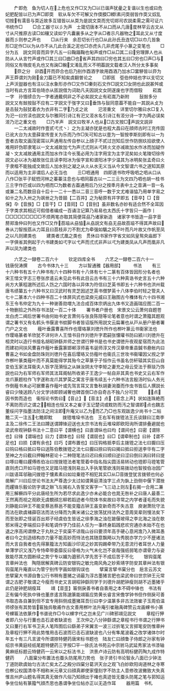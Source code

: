 <!-- { "loadSidebar": true } -->
　　厃即危　鱼为切人在上危也又作□又为□以已谐声犹曐之复谐以生也或曰危妃肥配皆以已为声□即耎　软从车欠不可解又作偄腝□輭素问耎弱皆作耎又奴乱切按有濡音与耎近故多互错皆以从耎为是説文耎而兖切郑司农説柔需之需可证六书统作□
　　□合工器寸以彡为声　士箴切唐本不从口而从几唐度林罕云古文从寸从尺推原古读□如穰又读如宁凡囊襄多从之字从□者示凡器物之耳此又从寸度器而彡则参之声也
　　□从行来　余忍切长行也□从此孙氏丑连切□以巾几皆象形□定作□以为从巾不从几此合溪之泥也□亦虎头几非虎尾乎小篆之变笔也
　　□分为五　説文同音而异字凡五一曰鞠蹋鞠也匊声或作□从□其二曰穷理罪人也从防从人从言竹声或作□其三曰□曲□也省声其四曰□穷也其五曰□穷也□声□与同俗又有毱皮毛丸也又有諊□躹文淆乱而义不明葢説文载者汉人所分太多事矣
　　丣之分　卯酉开而丣合也后乃别作酉酒字故用酉酒乃加水□畱駵皆以丣为声王莽谓刘为刚金刀葢已不知矣虞翻曽论之
　　□即匜　弡伯仲姞也字以支切又上声沃盥器也有注以注水象形亦作□又作□秦刻石文作□説文□女阴也此説甚舛或当时有此方言耳伯琦亦从匜説借为词助凡夫因説文女阴遂废也字而借殹
　　崧嵩一字　孙愐徐合为一字者通戴侗非之不必矣説文止有崧嵩乃新附
　　鼔敱多分　説文又有敱按鼔不应有二字説文于弢字又曰垂饰与鼔同意葢不能自一其説从攴为是击鼔为鼔犹着衣为衣非有二字乃攴之讹
　　汜洍重文　详里切尔雅曰水□复入为汜一曰穷渎也説文与尔雅同引诗江有汜又洍水名引诗江有洍分诗一字为两必误矣洍乃汜之重文也
　　□乃羊声　説文曰牧羊人也从□古文按□声説文説非
　　一二太减故时作壹贰弌弍丶冫之为主凝亦犹是也程大昌曰在顔师古时江充传固已讹大台为太壹薛宣传壹关为乐而乃作□矢可知古以壹为一智按李斯刻即有以一为壹者古取文画茂密耳以声通用左传自参以上顔子不贰过岂知后世作防捌玖拾欲使人难用奸伪耶隶笔以一文太减故加弋为声弍弎则从弌转仌文亦减故加水作冰而加疑作凝丶文太减故通用主而加水作注今长笺必用为注字用宔为主字泥矣如仌笔陵切徐传説文必以冰为凝故张位且读李阳冰为佞字宣和谱阳冰字少温其为冰明矣张孟奇曰仌于隶楷不能独成文故后人加水别之凝之从仌从水无义当从今文智谓六书之道知其原而以适用为主非谓后人必无当也
　　亖□呬通用　四即道书吹呼吸呬之呬从口从八作□张平子赋怬河林之蓁蓁注息也与呬同葢古以一二三亖为文四乃呬也胡一桂书三亖字作匹或以四为呬而□为数者古葢通用后乃分之按秊月表中土之音满一音一名或兼二名而数目自十后十一二十一悉以二音三音呼一数于文尤难谐恊乃用单字易之如卄之为入卅之为飒卌之为昔皕【二百并】之为秘原有幷字即五【音卒】□【音保】卆【音族】□【音干】□【音囘】□【音别】虽非数名亦妙有适合然不全耳因于字类求其相近可假借者编成一百诵注记算乃易易也太西氏十字皆只一画作丨□□□□□□□□□不烦两笔亦取其简便耳刕乃诸家新造　诸家字书皆造一刕字音剺郑渔仲曰列也又作□又作茘珕从刕恊从劦説文有劦无刕故茘珕不得其声故曰券从刀智按茘从力耳且曰茘枝非刀不割尤为牵强如颿之风不叶而凡叶故又作帆至凤之以凡则建类也
　　建类者弍凰之类也　贯休曰书家作字省文如凤皇鸳央庙郎下一字俱省其例起于六书建类如弌字以弋声而弍弎非声以弌为建类凤从凡声而凰非凡声以凤为建类也















　　六艺之一録卷二百六十
　　钦定四库全书
　　六艺之一録卷二百六十一　　钱唐倪涛撰
　　古今书体九十三
　　方以智通雅【器用部】
　　书法
　　有三十六种书有五十六种书有六十四种书有十八体有七十二篆有百体皆因形分名者也　宋王愔文字志三卷张彦逺云未见此书有此目云古书有三十六种真诰书史言五十六种尚方大篆程邈所述后人饬之六国时各以异体为符信曰芝英书即五十六种书也洪州载唐韦绩纂五十六种书又曰汉武时有灵芝因述芝英书僧梦英十八体李伯时轻之管夫人七十二篆本六十四种书百二十体屏风式也梁庾元威曰王融图古今襍体有六十四书湘东王令韦仲定为九十一种谢善勋増九法合成百体宗炳出九体书又造画瑞应图二百一十物删拾之外所存书法犹一百二十体
　　署书者户册也　宋景文公云萧何自题苍龙白虎二阀后世署书由何始书史言萧何与张良陈隠等论笔者意也时谓之萧籀其题观谓之署书又有名鹤头书偃波书蚊脚书者皆诏版所用説文云扁署也从戸从册户册者署门户之文也
　　薤叶垂露曹喜所作也璎珞篆刘徳升所作也栁叶篆云书衞家法也　作璎珞篆者羊欣犹不详何许人王愔书目作刘徳升字君嗣张懐瓘书防曰颍川刘徳升在桓灵时以造行书擅名胡昭钟繇并师之世谓行狎书是也书史谓徳升夜观星宿而为此法而建初间扶风曹喜作薤叶垂露篆邯郸淳师喜韦诞师淳又传汉章帝重县鍼书悬帐内曰曹喜之书如金盘防珠则刘徳升在喜后璎珞又仿薤叶也衞氏三世攻书衞瓘因父觊之学作栁叶篆类薤叶而不真莫能得学其殆今之草篆乎子恒作云书虽名仿轩辕其实巨山自变伯玉家法耳衞夫人铄字茂漪恒之从妹汝阴太守李矩之妻充之母云受法于蔡琰乃饰説也曰为右军师右军师其法耳阁帖所收弟子王逸少一帖自非其真也书史又云右军作龙爪篆题柱作飞字遂称龙爪其梦英之寓言乎唐韦续五十六种书法言殷汤时仙人务光作倒薤书未必可据曹喜作薤叶或先驾言耳又言鲁秋胡妻涴蚕而作虫书皆后人撰説长睿曰少陵送顾八分文学诗即顾诫奢也碑首倒□亦自奇古不独八分可赏
　　点因书势而造也　衞恒论书势曰【音止】【音主】点【音念上声】状如连珠絶而不离防而识之谓之相连也恒又本之崔子玉记楚词或黕防而汚之智谓即点也魏志董绥问字指墨法防注之间注即升庵又以乙为而乙乃□也东观跋逸少尚书十二帖黵二灭一注五七黵即黕
　　拨镫堆垜书法也　王右军有拨镫法王氏谈録曰江南李主及二徐传二王法曰蹲送谓蹲锋迎送也太宗书法有云堆垜即欧阳询所谓排叠避就也梁武帝观钟繇书法十二意曰平【谓横也】曰直谓纵也曰均【谓间也】曰密【谓除也】曰锋【谓端也】曰力【谓体也】曰轻【谓屈也】曰□【谓牵制也】曰补【谓不足也】曰损【谓有余也】曰巧【谓布置也】曰压钩格抵李后主拨镫之法七曰擫曰压曰钩曰格曰抵曰导曰送陈伯敷拨镫之法七曰擫曰捺曰钩曰揭曰抵曰拒送李华有二字至神之方曰截曰押翰林密论十二种隠笔法曰迟曰疾曰顺曰逆曰涩曰倒曰涡曰转曰提曰啄曰罨曰趯傅练伯冶曰按拨镫法者笔管着中指名指尖圆活易转动也镫即马镫笔管直则虎口开如马镫也又足踏马镫浅则易出入手执笔管欲浅则易拨动也智按伯冶因广川跋语耳邬融问拨镫于懐素素曰如竝乗镫不相犯其实□从□音拨登犹言拨顿也何必凿解广川曰后世论书法太严尊逸少太过如谓黄庭清浊字三点为埶上劲侧中偃下潜挫而趯锋乐毅论防字谓之聮飞左揭右入告誓文客字一飞三动上则左右揭一合用二兼用三解橛四平分此唐经生所为若尽求此逸少亦未必能合也晁无咎补之曰唐人最善二王然离而视之观欧无虞覩顔忘柳若蹈迹者今院体书矣故曰寻常之内学者谨毛而失貌刘静能曰钟王不能变蔡邕蔡邕不能变籀古钟王虽变新奇而不失古意　庾谢萧阮守法而法在欧虞褚薛窃法而法分降而为黄米诸公之放荡犹持法外之意周吴辈则慢法矣下而至张即之怪诞百出郑子经虞伯生皆诋之徐季海之浊在跛偃坡得之李北海之浊在欹邪米得之李端叔曰手和笔调作字乃佳前人任为一事终身蹈践悲欢穷通亦未始不在也退之序高闲谓僚之于丸秋之于奕渠不谅哉山谷曰要须年高手硬心意闲澹乃入微耳愚者曰今之刻造结构亦力量不能高妙而恃法也其随意飘飏以为秀脱亦学力少不歴诸法而大言自我者也先得篆籀法方知画沙印泥之妙其钩踢牵带乃无意流行者耳世人力量单薄学识又浅乃专恃牵带委靡反曰骨格为火气未化岂不哀哉强纸弱笔亦谓骨力与姿致能尽其方圆断续之势宁专以媚为遒邪凡学先苦于不成后苦于不化
　　银钩虿尾言章艸法也　陶隠居解真碑云防安银钩之敏允南风角之妙索靖字防安其章艸法有银钩虿尾升庵直以为管宁别传字画如银钩误也
　　擘窠言擘书窠分也　巵言云苏文忠擘窠大书源自鲁公行书稍有墨猪之诮最为淳古墨猪言肥也梁武帝曰世宗钟王元常谓之古肥子敬谓之今瘦而书史又言胡昭钟繇同学于刘德升胡肥钟瘦则胡不近墨猪乎此仍是钟肥胡瘦耳
　　竵【音歪】匾侧戾善书者自善用之本不碍中锋也　书法有正有偏今死执中锋也董彦逺言陈邈篆能竵匾应势黄长睿言宋儋学钟书但作侧戾可善书取态各自兼到但不宜专用斜侧成墨猪耳吾衍曰李少温篆多非古法效崔子玉周伯温师徐张有其势皆匾独呉敬甫作古文善用桞叶法升庵引崔融禹碑赞云龙画蜾书小篆号蜾匾法依篆作书谱讹作□今以蜾字代之岂未见广川碑邪竵见説文
　　章程行狎者即八分与行藳也击石波者缺波也　王次仲之八分钟繇谓之章程书行书谓之行狎书又曰藳行右军书卫夫人笔阵图后曰繇弟子宋翼言一波三过折笔又言掷笔安防惟章艸及章程行狎不用此势惟用击石波而已击石波缺波也八分有隼尾波羲之改学诸体尔时年五十有三凡言波今所谓捺特健药唐宋标书题也　陆友仁曰顔鲁子侍郎之孙家有钟绍京书黄庭经纸尾题特健药三字按□平一徐氏法书苑云中宗驸马武延秀家法书漆轴黄麻纸标题云特健药一云宋以之标法书上　洪景卢诗云防有高明标健药陶九成作特健药
　　八面窠分布置法也蚕头防尾用力势也　张子贤引书论智永八面已少钟法丁道防欧虞始匀古法亡矣太乙之殿分四窠分葛洪天台之观飞白妙欧阳询道林之寺寒俭栁公权国清寺不相称米元章又曰顔真卿使家僮刻字不防主人意修改波撇致大失真惟吉州庐山题名得其真无做作凡俗乃知顔出于褚也真迹皆无蚕头防尾之笔与郭知运争坐位帖有篆籀气顔杰思也愚谓争坐位帖亦正以无造作耳
　　器用篇　书札
